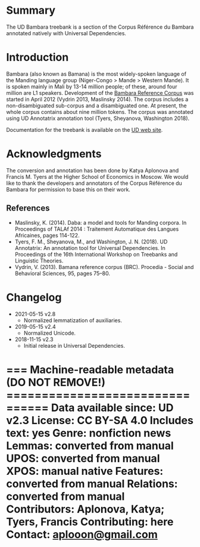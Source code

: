 # Summary

The UD Bambara treebank is a section of the Corpus Référence du Bambara annotated natively with Universal Dependencies.


# Introduction

Bambara (also known as Bamana) is the most widely-spoken language of the Manding language group
(Niger-Congo > Mande > Western Mande). It is spoken mainly in Mali by 13-14 million people;
of these, around four million are L1 speakers. Development of the
[Bambara Reference Corpus](http://cormand.huma-num.fr/) was started in April 2012 (Vydrin 2013,
Maslinsky 2014). The corpus includes a non-disambiguated sub-corpus and a disambiguated one. At
present, the whole corpus contains about nine million tokens. The corpus was annotated using
UD Annotatrix annotation tool (Tyers, Sheyanova, Washington 2018).

Documentation for the treebank is available on the [UD web site](http://universaldependencies.org/bm/dep/).


# Acknowledgments

The conversion and annotation has been done by Katya Aplonova and Francis M. Tyers at the Higher School of Economics
in Moscow. We would like to thank the developers and annotators of the Corpus Référence du Bambara for permission
to base this on their work.

## References

* Maslinsky, K. (2014). Daba: a model and tools for Manding corpora.
  In Proceedings of TALAf 2014 : Traitement Automatique des Langues Africaines, pages 114-122.
* Tyers, F. M., Sheyanova, M., and Washington, J. N. (2018). UD Annotatrix: An annotation tool for Universal Dependencies.
  In Proceedings of the 16th International Workshop on Treebanks and Linguistic Theories.
* Vydrin, V. (2013). Bamana reference corpus (BRC). Procedia - Social and Behavioral Sciences, 95, pages 75–80.


# Changelog

* 2021-05-15 v2.8
  * Normalized lemmatization of auxiliaries.
* 2019-05-15 v2.4
  * Normalized Unicode.
* 2018-11-15 v2.3
  * Initial release in Universal Dependencies.


=== Machine-readable metadata (DO NOT REMOVE!) ================================
Data available since: UD v2.3
License: CC BY-SA 4.0
Includes text: yes
Genre: nonfiction news
Lemmas: converted from manual
UPOS: converted from manual
XPOS: manual native
Features: converted from manual
Relations: converted from manual
Contributors: Aplonova, Katya; Tyers, Francis
Contributing: here
Contact: aplooon@gmail.com
===============================================================================
